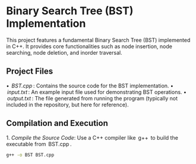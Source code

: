 # Binary Search Tree (BST) Implementation

This project features a fundamental Binary Search Tree (BST) implemented in C++. It provides core functionalities such as node insertion, node searching, node deletion, and inorder traversal.

## Project Files

•⁠  ⁠*⁠ BST.cpp ⁠*: Contains the source code for the BST implementation.
•⁠  ⁠*⁠ input.txt ⁠*: An example input file used for demonstrating BST operations.
•⁠  ⁠*⁠ output.txt ⁠*: The file generated from running the program (typically not included in the repository, but here for reference).

## Compilation and Execution

1.⁠ ⁠*Compile the Source Code*:
   Use a C++ compiler like ⁠ g++ ⁠ to build the executable from ⁠ BST.cpp ⁠.
   ```sh
   g++ -o BST BST.cpp
